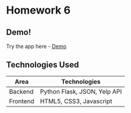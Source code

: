# Homework 6

## Demo!

Try the app here - <a href="https://project-new-first-571.wl.r.appspot.com/" > Demo</a>

## Technologies Used

| Area     | Technologies                          |
| -------- | ------------------------------------- |
| Backend  | Python Flask, JSON, Yelp API |
| Frontend | HTML5, CSS3, Javascript       |



